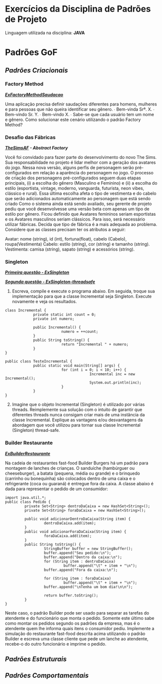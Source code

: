 # Exercícios da Disciplina de Padrões de Projeto

Linguagem utilizada na disciplina: **JAVA**

# Padrões GoF

## _Padrões Criacionais_


### Factory Method

**_[ExFactoryMethodSaudacao](https://github.com/KarolineLima/Padroes/tree/master/ExFactoryMethodSaudacao)_**

Uma aplicação precisa definir saudações diferentes para homens,
mulheres e para pessoas que não queira identificar seu gênero.
∙ Bem-vinda Srª. X.
∙ Bem-vindo Sr. Y.
∙ Bem-vindo X.
∙ Sabe-se que cada usuário tem um nome e gênero. Como solucionar este
cenário utilizando o padrão Factory Method?



### Desafio das Fábricas

**_[TheSimsAF](https://github.com/KarolineLima/Padroes/tree/master/TheSimsAF) - Abstract Factory_** 

Você foi convidado para fazer parte do desenvolvimento do novo The Sims. Sua responsabilidade no projeto é lidar melhor com a geração dos avatares do jogo. Nessa nova versão, alguns perfis de personagem serão pré-configurados em relação a aparência do personagem no jogo. O processo de criação dos personagens pré-configurados seguem duas etapas principais, (i) a escolha do gênero (Masculino e Feminino) e (ii) a escolha do estilo (esportista, vintage, moderno, vanguarda, futurista, neon vibes, clássico e rural). Essa última escolha afeta o tipo de vestimenta e do cabelo que serão adicionados automaticamente ao personagem que está sendo criado
Como o sistema ainda está sendo avaliado, seu gerente de projeto pediu que você desenvolvesse uma versão beta com apenas um tipo de estilo por gênero. Ficou definido que Avatares femininos seriam esportistas e os Avatares masculinos seriam clássicos. Para isso, será necessário utilizar fábricas. Decida que tipo de fábrica é a mais adequada ao problema. Considere que as classes precisam ter os atributos a seguir: 

Avatar: nome (string), id (int), fortuna(float), cabelo (Cabelo), roupa(Vestimenta)
Cabelo: estilo (string), cor (string) e tamanho (string).
Vestimenta: camisa (string), sapato (string) e acessórios (string).



### Singleton


**_[Primeira questão - ExSingleton](https://github.com/KarolineLima/Padroes-de-projeto/tree/master/ExSingleton)_**

**_[Segunda questão - ExSingleton-threadsafe](https://github.com/KarolineLima/Padroes-de-projeto/tree/master/ExSingleton-threadsafe)_**


1. Escreva, compile e execute o programa abaixo. Em seguida, troque sua implementação para que a classe Incremental seja Singleton. Execute novamente e veja os resultados.
```
class Incremental {
             private static int count = 0;
             private int numero;

             public Incremental() {
                          numero = ++count;
             }
             public String toString() {
                          return "Incremental " + numero;
             }
}
```

```
public class TesteIncremental {
             public static void main(String[] args) {
                          for (int i = 0; i < 10; i++) {
                                       Incremental inc = new Incremental();
                                       System.out.println(inc);
                          }
             }
}
```

2. Imagine que o objeto Incremental (Singleton) é utilizado por várias threads. Reimplemente sua solução com o intuito de garantir que diferentes threads nunca consigam criar mais de uma instância da classe Incremental. Explique as vantagens e/ou desvantagens da abordagem que você utilizou para tornar sua classe Incremental (Singleton) thread-safe.


### Builder Restaurante

**_[ExBuilderRestaurante](https://github.com/KarolineLima/Padroes-de-projeto/tree/master/ExBuilderRestaurante)_**

Na cadeia de restaurantes fast-food Builder Burgers há um padrão para montagem de lanches de crianças. O sanduíche (hambúrguer ou cheeseburger), a batata (pequena, média ou grande) e o brinquedo (carrinho ou bonequinha) são colocados dentro de uma caixa e o refrigerante (coca ou guaraná) é entregue fora da caixa. A classe abaixo é dada para representar o pedido de um consumidor:

```
import java.util.*;
public class Pedido {
         private Set<String> dentroDaCaixa = new HashSet<String>();
         private Set<String> foraDaCaixa = new HashSet<String>();

         public void adicionarDentroDaCaixa(String item) {
                  dentroDaCaixa.add(item);
         }
         public void adicionarForaDaCaixa(String item) {
                  foraDaCaixa.add(item);
         }
         public String toString() {
                  StringBuffer buffer = new StringBuffer();
                  buffer.append("Seu pedido:\n");
                  buffer.append("Dentro da caixa:\n");
                  for (String item : dentroDaCaixa)
                           buffer.append("\t" + item + "\n");
                  buffer.append("Fora da caixa:\n");
                  
                  for (String item : foraDaCaixa)
                           buffer.append("\t" + item + "\n");
                  buffer.append("\nTenha um bom dia!\n\n");
                  
                  return buffer.toString();
         }
}
```

Neste caso, o padrão Builder pode ser usado para separar as tarefas do atendente e do funcionário que monta o pedido. Somente este último sabe como montar os pedidos segundo os padrões da empresa, mas é o atendente quem lhe informa quais itens o consumidor pediu. Implemente a simulação do restaurante fast-food descrita acima utilizando o padrão Builder e escreva uma classe cliente que pede um lanche ao atendente, recebe-o do outro funcionário e imprime o pedido.



## _Padrões Estruturais_

## _Padrões Comportamentais_
